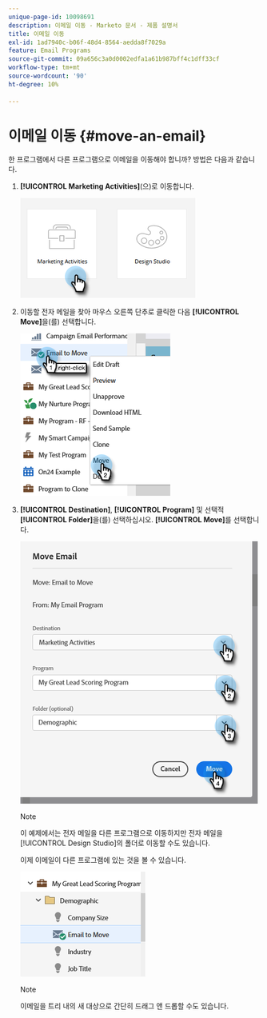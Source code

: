 ```yaml
---
unique-page-id: 10098691
description: 이메일 이동 - Marketo 문서 - 제품 설명서
title: 이메일 이동
exl-id: 1ad7940c-b06f-48d4-8564-aedda8f7029a
feature: Email Programs
source-git-commit: 09a656c3a0d0002edfa1a61b987bff4c1dff33cf
workflow-type: tm+mt
source-wordcount: '90'
ht-degree: 10%

---
```


# 이메일 이동 {#move-an-email}

한 프로그램에서 다른 프로그램으로 이메일을 이동해야 합니까? 방법은 다음과 같습니다.

1. **[!UICONTROL Marketing Activities]**(으)로 이동합니다.

   ![](assets/move-an-email-1.png)

1. 이동할 전자 메일을 찾아 마우스 오른쪽 단추로 클릭한 다음 **[!UICONTROL Move]**&#x200B;을(를) 선택합니다.

   ![](assets/move-an-email-2.png)

1. **[!UICONTROL Destination]**, **[!UICONTROL Program]** 및 선택적 **[!UICONTROL Folder]**&#x200B;을(를) 선택하십시오. **[!UICONTROL Move]**&#x200B;를 선택합니다.

   ![](assets/move-an-email-3.png)

   >[!NOTE]
   >
   >이 예제에서는 전자 메일을 다른 프로그램으로 이동하지만 전자 메일을 [!UICONTROL Design Studio]의 폴더로 이동할 수도 있습니다.

   이제 이메일이 다른 프로그램에 있는 것을 볼 수 있습니다.

   ![](assets/move-an-email-4.png)

   >[!NOTE]
   >
   >이메일을 트리 내의 새 대상으로 간단히 드래그 앤 드롭할 수도 있습니다.
